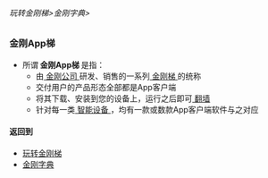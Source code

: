 

###### 玩转金刚梯>金刚字典>

### 金刚App梯

- 所谓<strong> 金刚App梯 </strong>是指：
  - 由[ 金刚公司 ](https://github.com/a2zitpro/web/blob/master/LadderFree/kkDictionary/Atozitpro.md)研发、销售的一系列[ 金刚梯 ](https://github.com/a2zitpro/web/blob/master/LadderFree/kkDictionary/KKLadder.md)的统称
  - 交付用户的产品形态全部都是App客户端
  - 将其下载、安装到您的设备上，运行之后即可[ 翻墙 ](https://github.com/a2zitpro/web/blob/master/LadderFree/kkDictionary/OverTheWall.md)
  - 针对每一类[ 智能设备 ](https://github.com/a2zitpro/web/blob/master/LadderFree/A.md)，均有一款或数款App客户端软件与之对应





#### 返回到
- [玩转金刚梯](https://github.com/a2zitpro/web/blob/master/LadderFree/A.md)
- [金刚字典](https://github.com/a2zitpro/web/blob/master/LadderFree/kkDictionary/KKDictionary.md)


